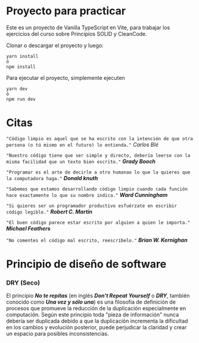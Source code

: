 # Proyecto para practicar

Este es un proyecto de Vanilla TypeScript en Vite, para trabajar los ejercicios del curso sobre Principios SOLID y CleanCode.

Clonar o descargar el proyecto y luego:

```
yarn install
ó
npm install
```

Para ejecutar el proyecto, simplemente ejecuten
```
yarn dev
ó
npm run dev
```

# Citas


`"Código limpio es aquel que se ha escrito con la intención de que otra persona (o tú mismo en el futuro) lo entienda."`
_Carlos Blé_


`"Nuestro código tiene que ser simple y directo, debería leerse con la misma facilidad que un texto bien escrito."`
___Grady Booch___


`"Programar es el arte de decirle a otro humanao lo que la quieres que la computadora haga."`
___Donald knuth___


`"Sabemos que estamos desarrollando código limpio cuando cada función hace exactamente lo que su nombre indica."`
___Ward Cunningham___


`"Si quieres ser un programador productivo esfuérzate en escribir código legible."`
___Robert C. Martin___


`"El buen código parece estar escrito por alguien a quien le importa."`
___Michael Feathers___


`"No comentes el código mal escrito, reescríbelo."`
___Brian W. Kernighan___

# Principio de diseño de software

### DRY (Seco)

El principio ***No te repitas*** (en inglés ___Don't Repeat Yourself___ o ***DRY***, también conocido como ***Una vez y sólo una***) es una filosofía de definición de procesos que promueve la reducción de la duplicación especialmente en computación. Según este principio toda "pieza de información" nunca debería ser duplicada debido a que la duplicación incrementa la dificultad en los cambios y evolución posterior, puede perjudicar la claridad y crear un espacio para posibles inconsistencias.
